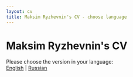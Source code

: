 ```yaml
---
layout: cv
title: Maksim Ryzhevnin's CV - choose language
---
```

# Maksim Ryzhevnin's CV

Please choose the version in your language:  
<a href="/en">English</a>
| <a href="/ru">Russian</a>
